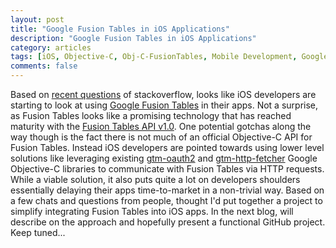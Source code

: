 ```yaml
---
layout: post
title: "Google Fusion Tables in iOS Applications"
description: "Google Fusion Tables in iOS Applications"
category: articles
tags: [iOS, Objective-C, Obj-C-FusionTables, Mobile Development, Google Fusion Tables]
comments: false
---
```


Based on [recent questions](http://stackoverflow.com/questions/17896012/creating-fusion-table-from-ios/17896079#17896079) of stackoverflow, looks like iOS developers are starting to look at using [Google Fusion Tables](http://www.google.com/drive/apps.html#fusiontables) in their apps. Not a surprise,  as Fusion Tables looks like a promising technology that has reached maturity with the [Fusion Tables API v1.0](https://developers.google.com/fusiontables/).
One potential gotchas along the way though is the fact there is not much of an official Objective-C API for Fusion Tables. Instead iOS developers are pointed towards using lower level solutions like leveraging existing [gtm-oauth2](https://github.com/google/gtm-oauth2) and [gtm-http-fetcher](https://github.com/google/gtm-http-fetcher) Google Objective-C libraries to communicate with Fusion Tables via HTTP requests. While a viable solution, it also puts quite a lot on developers shoulders essentially delaying their apps time-to-market in a non-trivial way.
Based on a few chats and questions from people, thought I'd put together a project to simplify integrating Fusion Tables into iOS apps. In the next blog, will describe on the approach and hopefully present a functional GitHub project. Keep tuned...
